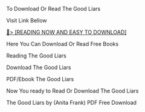 To Download Or Read The Good Liars

Visit Link Bellow

<a href="https://uk.ebookarea.xyz/?book=204923277-the-good-liars">📖&gt; [READING NOW AND EASY TO DOWNLOAD]</a>

Here You Can Download Or Read Free Books

Reading The Good Liars

Download The Good Liars

PDF/Ebook The Good Liars

Now You ready to Read Or Download The Good Liars

The Good Liars by (Anita Frank) PDF Free Download
